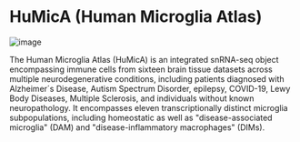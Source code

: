 # HuMicA (Human Microglia Atlas)

![image](https://github.com/RicardoMartins-Ferreira/HuMicA/assets/77279874/0ba6d5ae-3418-400d-a0c1-abcfa0c05ed9)

The Human Microglia Atlas (HuMicA) is an integrated snRNA-seq object encompassing immune cells from sixteen brain tissue datasets across multiple neurodegenerative conditions, including patients diagnosed with Alzheimer´s Disease, Autism Spectrum Disorder, epilepsy, COVID-19, Lewy Body Diseases, Multiple Sclerosis, and individuals without known neuropathology. It encompasses eleven transcriptionally distinct microglia subpopulations, including homeostatic as well as "disease-associated microglia" (DAM) and "disease-inflammatory macrophages" (DIMs). 
